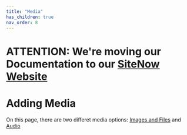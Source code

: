 ```yaml
---
title: "Media"
has_children: true
nav_order: 8
---
```


# ATTENTION: We're moving our Documentation to our [SiteNow Website](https://sitenow.uiowa.edu/documentation/content-documentation/media)

# Adding Media

On this page, there are two differet media options: [Images and Files](images-and-files/images-and-files.md) and [Audio](audio/audio.md)